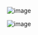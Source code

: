 

![image](https://github.com/user-attachments/assets/b9eba69c-9003-4aa2-8ae6-aca8a67f2bd0)

![image](https://github.com/user-attachments/assets/90f6c0d3-a8df-4c43-a01d-59ee2c49120b)


